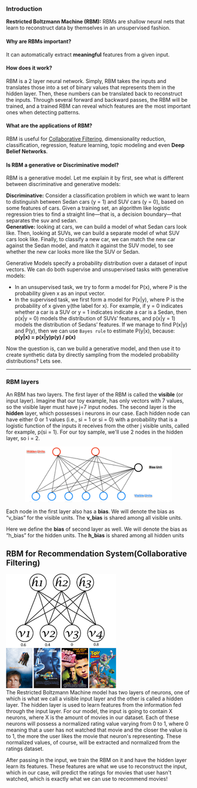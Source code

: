 <h3>Introduction</h3>
<b>Restricted Boltzmann Machine (RBM):</b>  RBMs are shallow neural nets that learn to reconstruct data by themselves in an unsupervised fashion.  


<h4>Why are RBMs important?</h4>
It can automatically extract <b>meaningful</b> features from a given input.


<h4>How does it work?</h4>
RBM is a 2 layer neural network. Simply, RBM takes the inputs and translates those into a set of binary values that represents them in the hidden layer. Then, these numbers can be translated back to reconstruct the inputs. Through several forward and backward passes, the RBM will be trained, and a trained RBM can reveal which features are the most important ones when detecting patterns.   


<h4>What are the applications of RBM?</h4>
RBM is useful for <a href='http://www.cs.utoronto.ca/~hinton/absps/netflixICML.pdf'>  Collaborative Filtering</a>, dimensionality reduction, classification, regression, feature learning, topic modeling and even <b>Deep Belief Networks</b>.



<h4>Is RBM a generative or Discriminative model?</h4>
RBM is a generative model. Let me explain it by first, see what is different between discriminative and generative models: 

<b>Discriminative:</b> Consider a classification problem in which we want to learn to distinguish between Sedan cars (y = 1) and SUV cars (y = 0), based on some features of cars. Given a training set, an algorithm like logistic regression tries to find a straight line—that is, a decision boundary—that separates the suv and sedan.  
<b>Generative:</b> looking at cars, we can build a model of what Sedan cars look like. Then, looking at SUVs, we can build a separate model of what SUV cars look like. Finally, to classify a new car, we can match the new car against the Sedan model, and match it against the SUV model, to see whether the new car looks more like the SUV or Sedan. 

Generative Models specify a probability distribution over a dataset of input vectors. We can do both supervise and unsupervised tasks with generative models:
<ul>
    <li>In an unsupervised task, we try to form a model for P(x), where P is the probability given x as an input vector.</li>
    <li>In the supervised task, we first form a model for P(x|y), where P is the probability of x given y(the label for x). For example, if y = 0 indicates whether a car is a SUV or y = 1 indicates indicate a car is a Sedan, then p(x|y = 0) models the distribution of SUVs’ features, and p(x|y = 1) models the distribution of Sedans’ features. If we manage to find P(x|y) and P(y), then we can use <code>Bayes rule</code> to estimate P(y|x), because: <br>
   <b>p(y|x) = p(x|y)p(y) / p(x)</b> <br>
   </li>
</ul>
Now the question is, can we build a generative model, and then use it to create synthetic data by directly sampling from the modeled probability distributions? Lets see. 


<a id="ref2"></a>
<hr>
<h3>RBM layers</h3>

An RBM has two layers. The first layer of the RBM is called the <b>visible</b> (or input layer). Imagine that our toy example, has only vectors with 7 values, so the visible layer must have j=7 input nodes. 
The second layer is the <b>hidden</b> layer, which possesses i neurons in our case. Each hidden node can have either 0 or 1 values (i.e., si = 1 or si = 0) with a probability that is a logistic function of the inputs it receives from the other j visible units, called for example, p(si = 1). For our toy sample, we'll use 2 nodes in the hidden layer, so i = 2.

<center><img src="https://raw.githubusercontent.com/Gurubux/CognitiveClass-DL/master/2_Deep_Learning_with_TensorFlow/DL_CC_2_4_RBM/RBM%20Model_.png" alt="RBM Model" style="width: 400px;"></center>
     

Each node in the first layer also has a <b>bias</b>. We will denote the bias as “v_bias” for the visible units. The <b>v_bias</b> is shared among all visible units.

Here we define the <b>bias</b> of second layer as well. We will denote the bias as “h_bias” for the hidden units. The <b>h_bias</b> is shared among all hidden units


<h2>RBM for Recommendation System(Collaborative Filtering)</h2>
<img src="https://raw.githubusercontent.com/Gurubux/CognitiveClass-DL/master/2_Deep_Learning_with_TensorFlow/DL_CC_2_4_RBM/RBM_CollabFilter_movie_recommendation.png"  width="300">
<br>
The Restricted Boltzmann Machine model has two layers of neurons, one of which is what we call a visible input layer and the other is called a hidden layer. The hidden layer is used to learn features from the information fed through the input layer. For our model, the input is going to contain X neurons, where X is the amount of movies in our dataset. Each of these neurons will possess a normalized rating value varying from 0 to 1, where 0 meaning that a user has not watched that movie and the closer the value is to 1, the more the user likes the movie that neuron's representing. These normalized values, of course, will be extracted and normalized from the ratings dataset.

After passing in the input, we train the RBM on it and have the hidden layer learn its features. These features are what we use to reconstruct the input, which in our case, will predict the ratings for movies that user hasn't watched, which is exactly what we can use to recommend movies!
